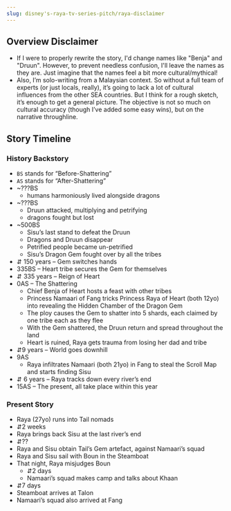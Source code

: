 ```yaml
---
slug: disney's-raya-tv-series-pitch/raya-disclaimer
---
```

## Overview Disclaimer

- If I were to properly rewrite the story, I'd change names like "Benja" and "Druun". However, to prevent needless confusion, I'll leave the names as they are. Just imagine that the names feel a bit more cultural/mythical!
- Also, I’m solo-writing from a Malaysian context. So without a full team of experts (or just locals, really), it’s going to lack a lot of cultural influences from the other SEA countries. But I think for a rough sketch, it’s enough to get a general picture. The objective is not so much on cultural accuracy (though I’ve added some easy wins), but on the narrative throughline.

## Story Timeline

### History Backstory

- `BS` stands for “Before-Shattering”
- `AS` stands for “After-Shattering”
- ~???BS
	- humans harmoniously lived alongside dragons
- ~???BS
	- Druun attacked, multiplying and petrifying
	- dragons fought but lost
- ~500BS
	- Sisu’s last stand to defeat the Druun
	- Dragons and Druun disappear
	- Petrified people became un-petrified
	- Sisu’s Dragon Gem fought over by all the tribes
- ⇵ 150 years – Gem switches hands
- 335BS – Heart tribe secures the Gem for themselves
- ⇵ 335 years – Reign of Heart
- 0AS – The Shattering
	- Chief Benja of Heart hosts a feast with other tribes
	- Princess Namaari of Fang tricks Princess Raya of Heart (both 12yo) into revealing the Hidden Chamber of the Dragon Gem
	- The ploy causes the Gem to shatter into 5 shards, each claimed by one tribe each as they flee
	- With the Gem shattered, the Druun return and spread throughout the land
	- Heart is ruined, Raya gets trauma from losing her dad and tribe
- ⇵9 years – World goes downhill
- 9AS
	- Raya infiltrates Namaari (both 21yo) in Fang to steal the Scroll Map and starts finding Sisu
- ⇵ 6 years – Raya tracks down every river’s end
- 15AS – The present, all take place within this year

### Present Story

- Raya (27yo) runs into Tail nomads
- ⇵2 weeks
- Raya brings back Sisu at the last river’s end
- ⇵??
- Raya and Sisu obtain Tail’s Gem artefact, against Namaari’s squad
- Raya and Sisu sail with Boun in the Steamboat
- That night, Raya misjudges Boun
	- ⇵2 days
	- Namaari’s squad makes camp and talks about Khaan
- ⇵7 days
- Steamboat arrives at Talon
- Namaari’s squad also arrived at Fang
